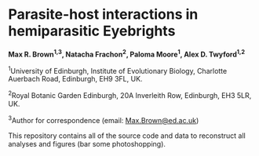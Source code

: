 # Parasite-host interactions in hemiparasitic Eyebrights

<b>Max R. Brown<sup>1,3</sup>, Natacha Frachon<sup>2</sup>, Paloma Moore<sup>1</sup>, Alex D. Twyford<sup>1,2</sup></b>

<sup>1</sup>University of Edinburgh, Institute of Evolutionary Biology, Charlotte Auerbach Road, Edinburgh, EH9 3FL, UK.

<sup>2</sup>Royal Botanic Garden Edinburgh, 20A Inverleith Row, Edinburgh, EH3 5LR, UK.

<sup>3</sup>Author for correspondence (email: Max.Brown@ed.ac.uk)

This repository contains all of the source code and data to reconstruct all analyses and figures (bar some photoshopping).
